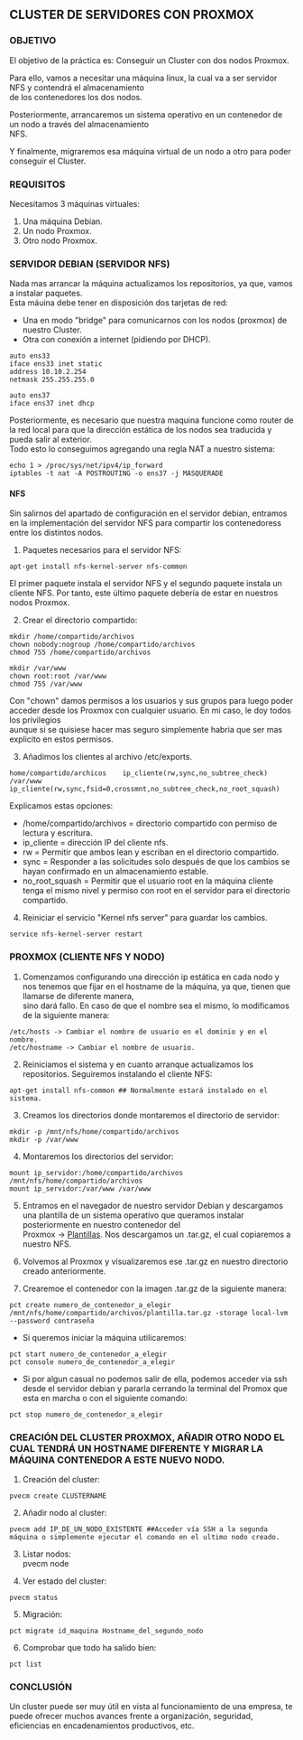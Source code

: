 ## CLUSTER DE SERVIDORES CON PROXMOX

### OBJETIVO

El objetivo de la práctica es: Conseguir un Cluster con dos nodos Proxmox.  

Para ello, vamos a necesitar una máquina linux, la cual va a ser servidor NFS y contendrá el almacenamiento  
de los contenedores los dos nodos.  

Posteriormente, arrancaremos un sistema operativo en un contenedor de un nodo a través del almacenamiento  
NFS.  

Y finalmente, migraremos esa máquina virtual de un nodo a otro para poder conseguir el Cluster.  

### REQUISITOS

Necesitamos 3 máquinas virtuales:  
1. Una máquina Debian.  
2. Un nodo Proxmox.  
3. Otro nodo Proxmox.  

### SERVIDOR DEBIAN (SERVIDOR NFS)

Nada mas arrancar la máquina actualizamos los repositorios, ya que, vamos a instalar paquetes.  
Esta máuina debe tener en disposición dos tarjetas de red:

- Una en modo "bridge" para comunicarnos con los nodos (proxmox) de nuestro Cluster.  
- Otra con conexión a internet (pidiendo por DHCP).

~~~
auto ens33
iface ens33 inet static
address 10.10.2.254
netmask 255.255.255.0

auto ens37
iface ens37 inet dhcp
~~~

Posteriormente, es necesario que nuestra maquina funcione como router de la red local para que la dirección estática de los nodos sea traducida y pueda salir al exterior.  
Todo esto lo conseguimos agregando una regla NAT a nuestro sistema:
~~~
echo 1 > /proc/sys/net/ipv4/ip_forward
iptables -t nat -A POSTROUTING -o ens37 -j MASQUERADE
~~~

#### NFS

Sin salirnos del apartado de configuración en el servidor debian, entramos en la implementación del servidor NFS para compartir los contenedoress entre los distintos nodos.  

1. Paquetes necesarios para el servidor NFS:
~~~
apt-get install nfs-kernel-server nfs-common
~~~  

El primer paquete instala el servidor NFS y el segundo paquete instala un cliente NFS. Por tanto, este último paquete debería de estar en nuestros nodos Proxmox.  

2. Crear el directorio compartido:
~~~
mkdir /home/compartido/archivos
chown nobody:nogroup /home/compartido/archivos
chmod 755 /home/compartido/archivos

mkdir /var/www
chown root:root /var/www
chmod 755 /var/www
~~~  

Con "chown" damos permisos a los usuarios y sus grupos para luego poder acceder desde los Proxmox con cualquier usuario. En mi caso, le doy todos los privilegios  
aunque si se quisiese hacer mas seguro simplemente habria que ser mas explicito en estos permisos.  

3. Añadimos los clientes al archivo /etc/exports.  
~~~
home/compartido/archicos    ip_cliente(rw,sync,no_subtree_check)
/var/www    ip_cliente(rw,sync,fsid=0,crossmnt,no_subtree_check,no_root_squash)
~~~ 

Explicamos estas opciones:  

- /home/compartido/archivos = directorio compartido con permiso de lectura y escritura.
- ip_cliente = dirección IP del cliente nfs.
- rw = Permitir que ambos lean y escriban en el directorio compartido.
- sync = Responder a las solicitudes solo después de que los cambios se hayan confirmado en un almacenamiento estable. 
- no_root_squash = Permitir que el usuario root en la máquina cliente tenga el mismo nivel y permiso con root en el servidor para el directorio compartido.  

4. Reiniciar el servicio "Kernel nfs server" para guardar los cambios.  
~~~
service nfs-kernel-server restart
~~~  

### PROXMOX (CLIENTE NFS Y NODO)  

1. Comenzamos configurando una dirección ip estática en cada nodo y nos tenemos que fijar en el hostname de la máquina, ya que, tienen que llamarse de diferente manera,  
sino dará fallo. En caso de que el nombre sea el mismo, lo modificamos de la siguiente manera:  
~~~
/etc/hosts -> Cambiar el nombre de usuario en el dominio y en el nombre.
/etc/hostname -> Cambiar el nombre de usuario.
~~~  

2. Reiniciamos el sistema y en cuanto arranque actualizamos los repositorios. Seguiremos instalando el cliente NFS:  
~~~
apt-get install nfs-common ## Normalmente estará instalado en el sistema.
~~~  

3. Creamos los directorios donde montaremos el directorio de servidor:  
~~~  
mkdir -p /mnt/nfs/home/compartido/archivos
mkdir -p /var/www
~~~  

4. Montaremos los directorios del servidor:  
~~~
mount ip_servidor:/home/compartido/archivos /mnt/nfs/home/compartido/archivos
mount ip_servidor:/var/www /var/www
~~~  

5. Entramos en el navegador de nuestro servidor Debian y descargamos una plantilla de un sistema operativo que queramos instalar posteriormente en nuestro contenedor del  
Proxmox -> [Plantillas](download.proxmox.com/images/system). Nos descargamos un .tar.gz, el cual copiaremos a nuestro NFS.  

6. Volvemos al Proxmox y visualizaremos ese .tar.gz en nuestro directorio creado anteriormente.  

7. Crearemoe el contenedor con la imagen .tar.gz de la siguiente manera:  
~~~
pct create numero_de_contenedor_a_elegir /mnt/nfs/home/compartido/archivos/plantilla.tar.gz -storage local-lvm --password contraseña
~~~  
- Si queremos iniciar la máquina utilicaremos:  
~~~  
pct start numero_de_contenedor_a_elegir
pct console numero_de_contenedor_a_elegir
~~~ 
- Si por algun casual no podemos salir de ella, podemos acceder via ssh desde el servidor debian y pararla cerrando la terminal del Promox que esta en marcha o con el siguiente comando:  
~~~  
pct stop numero_de_contenedor_a_elegir
~~~  

### CREACIÓN DEL CLUSTER PROXMOX, AÑADIR OTRO NODO EL CUAL TENDRÁ UN HOSTNAME DIFERENTE Y MIGRAR LA MÁQUINA CONTENEDOR A ESTE NUEVO NODO.  

1. Creación del cluster:  
~~~
pvecm create CLUSTERNAME
~~~  

2. Añadir nodo al cluster:  
~~~ 
pvecm add IP_DE_UN_NODO_EXISTENTE ##Acceder vía SSH a la segunda máquina o simplemente ejecutar el comando en el ultimo nodo creado.  
~~~  

3. Listar nodos:  
pvecm node

4. Ver estado del cluster:  
~~~
pvecm status
~~~  

5. Migración:  
~~~
pct migrate id_maquina Hostname_del_segundo_nodo
~~~  

6. Comprobar que todo ha salido bien:  
~~~
pct list
~~~

### CONCLUSIÓN  

Un cluster puede ser muy útil en vista al funcionamiento de una empresa, te puede ofrecer muchos avances frente a organización, seguridad, eficiencias en encadenamientos productivos, etc.
